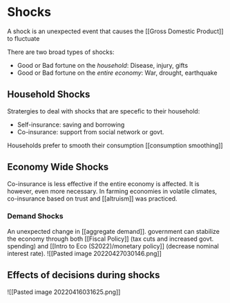 # Shocks
A shock is an unexpected event that causes the [[Gross Domestic Product]] to fluctuate

There are two broad types of shocks:
- Good or Bad fortune on the *household*: Disease, injury, gifts
- Good or Bad fortune on the *entire economy*: War, drought, earthquake

## Household Shocks
Stratergies to deal with shocks that are specefic to their household:
- Self-insurance: saving and borrowing
- Co-insurance: support from social network or govt.

Households prefer to smooth their consumption [[consumption smoothing]]

## Economy Wide Shocks
Co-insurance is less effective if the entire economy is affected. It is however, even more necessary. In farming economies in volatile climates, co-insurance based on trust and [[altruism]] was practiced.

### Demand Shocks
An unexpected change in [[aggregate demand]]. government can stabilize the economy through both [[Fiscal Policy]] (tax cuts and increased govt. spending) and [[Intro to Eco (S2022)/monetary policy]] (decrease nominal interest rate). 
![[Pasted image 20220427030146.png]]

## Effects of decisions during shocks
![[Pasted image 20220416031625.png]]


